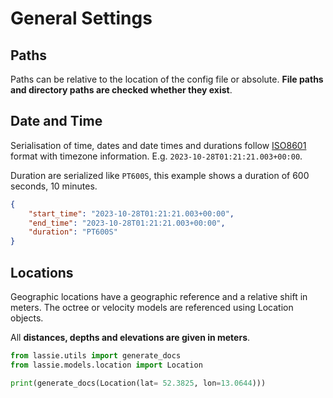 # General Settings

## Paths

Paths can be relative to the location of the config file or absolute. **File paths and directory paths are checked whether they exist**.

## Date and Time

Serialisation of time, dates and date times and durations follow [ISO8601](https://en.wikipedia.org/wiki/ISO_8601) format with timezone information. E.g. `2023-10-28T01:21:21.003+00:00`.

Duration are serialized like `PT600S`, this example shows a duration of 600 seconds, 10 minutes.

```json title="Example of datetimes and durations"
{
    "start_time": "2023-10-28T01:21:21.003+00:00",
    "end_time": "2023-10-28T01:21:21.003+00:00",
    "duration": "PT600S"
}
```

## Locations

Geographic locations have a geographic reference and a relative shift in meters. The octree or velocity models are referenced using Location objects.

All **distances, depths and elevations are given in meters**.

```python exec='on'
from lassie.utils import generate_docs
from lassie.models.location import Location

print(generate_docs(Location(lat= 52.3825, lon=13.0644)))
```

